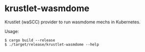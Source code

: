 # krustlet-wasmdome

Krustlet (waSCC) provider to run wasmdome mechs in Kubernetes.

Usage:

```console
$ cargo build --release
$ ./target/release/krustlet-wasmdome --help
```
